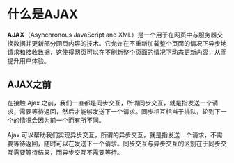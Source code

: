 # 什么是AJAX

**AJAX**（Asynchronous JavaScript and XML）是一个用于在网页中与服务器交换数据并更新部分网页内容的技术。它允许在不重新加载整个页面的情况下异步地请求和接收数据，这使得网页可以在不刷新整个页面的情况下动态更新内容，从而提升用户体验。



##  AJAX之前

在接触 Ajax 之前，我们一直都是同步交互，所谓同步交互，就是指发送一个请求，需要等待返回，然后才能够发送下一个请求。同步相互相当于排队，轮到下一个的情况会因为前一个而有所不同。

Ajax 可以帮助我们实现异步交互，所谓的异步交互，就是指发送一个请求，不需要等待返回，随时可以在发送下一个请求。同步交互与异步交互的区别在于同步交互需要等待结果，而异步交互不需要等待。